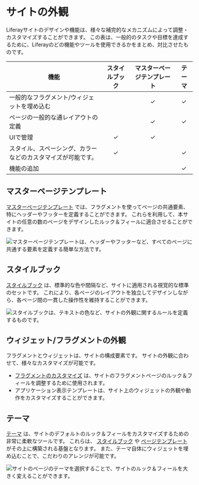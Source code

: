# サイトの外観

Liferayサイトのデザインや機能は、様々な補完的なメカニズムによって調整・カスタマイズすることができます。 この表は、一般的のタスクや目標を達成するために、Liferayのどの機能やツールを使用できるかをまとめ、対比させたものです。

| 機能                             | スタイルブック | マスターページテンプレート | テーマ |
| ------------------------------ |:-------:|:-------------:|:---:|
| 一般的なフラグメント/ウィジェットを埋め込む         |         |       ✓       |  ✓  |
| ページの一般的な通レイアウトの定義              |         |       ✓       |  ✓  |
| UIで管理                          |    ✓    |       ✓       |     |
| スタイル、スペーシング、カラーなどのカスタマイズが可能です。 |    ✓    |               |  ✓  |
| 機能の追加                          |         |               |  ✓  |

## マスターページテンプレート

[マスターページテンプレート](../creating-pages/defining-headers-and-footers/master-page-templates.md) では、フラグメントを使ってページの共通要素、特にヘッダーやフッターを定義することができます。 これらを利用して、本サイトの任意の数のページをデザインしたルック＆フィールに適合させることができます。

![マスターページテンプレートは、ヘッダーやフッターなど、すべてのページに共通する要素を定義する簡単な方法です。](./site-appearance/images/01.png)

## スタイルブック

[スタイルブック](./style-books/using-a-style-book-to-standardize-site-appearance.md) は、標準的な色や間隔など、サイトに適用される視覚的な標準のセットです。 これにより、各ページのレイアウトを独立してデザインしながら、各ページ間の一貫した操作性を維持することができます。

![スタイルブックは、テキストの色など、サイトの外観に関するルールを定義するものです。](./site-appearance/images/02.png)

<!--
TODO:

### Style Book Token Definitions

Note how they tie into themes as well (depending on them for definitions), possibly? And then maybe link to developer guide articles? (Unless maybe developer guide material is not good to go into for this overview... then perhaps it'd be better to just briefly reference their reliance on the theme and leave it as that, not even with an H3)
-->

## ウィジェット/フラグメントの外観

フラグメントとウィジェットは、サイトの構成要素です。 サイトの外観に合わせて、様々なカスタマイズが可能です。

* [フラグメントのカスタマイズ](../developer-guide/developing-page-fragments/developing-fragments-intro.md) は、サイトのフラグメントページのルック＆フィールを調整するために使用されます。
* アプリケーション表示テンプレート<!--利用可能な場合はリンクを追加-->は、サイト上のウィジェットの外観や動作をカスタマイズすることができます。

## テーマ

[テーマ](./themes/introduction-to-themes.md) は、サイトのデフォルトのルック＆フィールをカスタマイズするための非常に柔軟なツールです。 これらは、 [スタイルブック](#style-books) や [ページテンプレート](../creating-pages/adding-pages/creating-a-page-template.md) がその上に構築される基盤となります。 また、テーマ自体にウィジェットを埋め込むことで、こだわりのアレンジが可能です。

![サイトのページのテーマを選択することで、サイトのルック＆フィールを大きく変えることができます。](./site-appearance/images/03.png)
